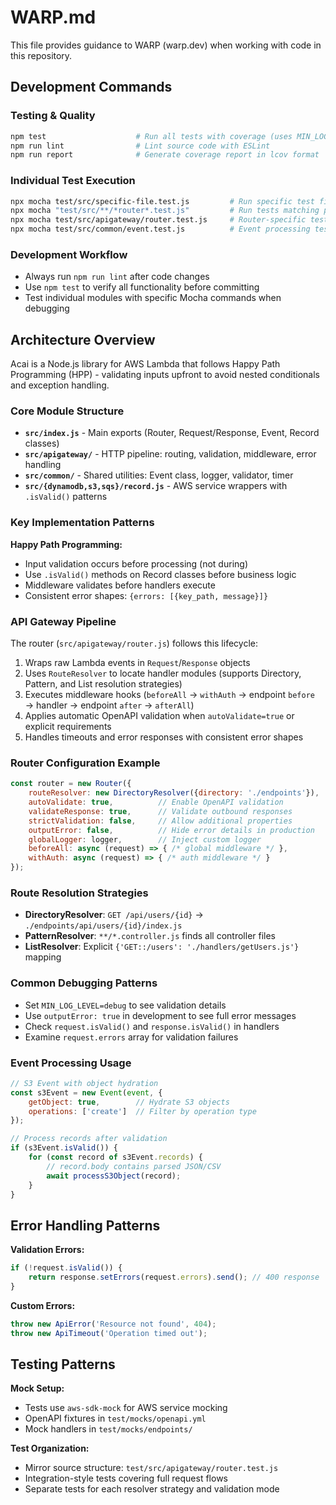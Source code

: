 # WARP.md

This file provides guidance to WARP (warp.dev) when working with code in this repository.

## Development Commands

### Testing & Quality
```bash
npm test                    # Run all tests with coverage (uses MIN_LOG_LEVEL=OFF)
npm run lint                # Lint source code with ESLint
npm run report              # Generate coverage report in lcov format
```

### Individual Test Execution
```bash
npx mocha test/src/specific-file.test.js         # Run specific test file
npx mocha "test/src/**/*router*.test.js"         # Run tests matching pattern
npx mocha test/src/apigateway/router.test.js     # Router-specific tests
npx mocha test/src/common/event.test.js          # Event processing tests
```

### Development Workflow
- Always run `npm run lint` after code changes
- Use `npm test` to verify all functionality before committing
- Test individual modules with specific Mocha commands when debugging

## Architecture Overview

Acai is a Node.js library for AWS Lambda that follows Happy Path Programming (HPP) - validating inputs upfront to avoid nested conditionals and exception handling.

### Core Module Structure

- **`src/index.js`** - Main exports (Router, Request/Response, Event, Record classes)
- **`src/apigateway/`** - HTTP pipeline: routing, validation, middleware, error handling
- **`src/common/`** - Shared utilities: Event class, logger, validator, timer
- **`src/{dynamodb,s3,sqs}/record.js`** - AWS service wrappers with `.isValid()` patterns

### Key Implementation Patterns

**Happy Path Programming:**
- Input validation occurs before processing (not during)
- Use `.isValid()` methods on Record classes before business logic
- Middleware validates before handlers execute
- Consistent error shapes: `{errors: [{key_path, message}]}`

### API Gateway Pipeline

The router (`src/apigateway/router.js`) follows this lifecycle:
1. Wraps raw Lambda events in `Request`/`Response` objects
2. Uses `RouteResolver` to locate handler modules (supports Directory, Pattern, and List resolution strategies)
3. Executes middleware hooks (`beforeAll` → `withAuth` → endpoint `before` → handler → endpoint `after` → `afterAll`)
4. Applies automatic OpenAPI validation when `autoValidate=true` or explicit requirements
5. Handles timeouts and error responses with consistent error shapes

### Router Configuration Example

```javascript
const router = new Router({
    routeResolver: new DirectoryResolver({directory: './endpoints'}),
    autoValidate: true,          // Enable OpenAPI validation
    validateResponse: true,      // Validate outbound responses  
    strictValidation: false,     // Allow additional properties
    outputError: false,          // Hide error details in production
    globalLogger: logger,        // Inject custom logger
    beforeAll: async (request) => { /* global middleware */ },
    withAuth: async (request) => { /* auth middleware */ }
});
```

### Route Resolution Strategies

- **DirectoryResolver**: `GET /api/users/{id}` → `./endpoints/api/users/{id}/index.js`
- **PatternResolver**: `**/*.controller.js` finds all controller files
- **ListResolver**: Explicit `{'GET::/users': './handlers/getUsers.js'}` mapping

### Common Debugging Patterns

- Set `MIN_LOG_LEVEL=debug` to see validation details
- Use `outputError: true` in development to see full error messages
- Check `request.isValid()` and `response.isValid()` in handlers
- Examine `request.errors` array for validation failures

### Event Processing Usage

```javascript
// S3 Event with object hydration
const s3Event = new Event(event, {
    getObject: true,        // Hydrate S3 objects
    operations: ['create']  // Filter by operation type
});

// Process records after validation
if (s3Event.isValid()) {
    for (const record of s3Event.records) {
        // record.body contains parsed JSON/CSV
        await processS3Object(record);
    }
}
```

## Error Handling Patterns

**Validation Errors:**
```javascript
if (!request.isValid()) {
    return response.setErrors(request.errors).send(); // 400 response
}
```

**Custom Errors:**
```javascript
throw new ApiError('Resource not found', 404);
throw new ApiTimeout('Operation timed out');
```

## Testing Patterns

**Mock Setup:**
- Tests use `aws-sdk-mock` for AWS service mocking
- OpenAPI fixtures in `test/mocks/openapi.yml`
- Mock handlers in `test/mocks/endpoints/`

**Test Organization:**
- Mirror source structure: `test/src/apigateway/router.test.js`
- Integration-style tests covering full request flows
- Separate tests for each resolver strategy and validation mode
